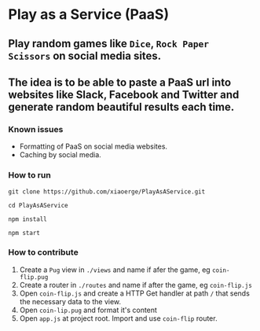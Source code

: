 # Play as a Service (PaaS)

## Play random games like `Dice`, `Rock Paper Scissors` on social media sites.

## The idea is to be able to paste a PaaS url into websites like Slack, Facebook and Twitter and generate random beautiful results each time.

### Known issues
- Formatting of PaaS on social media websites.
- Caching by social media.


### How to run
```
git clone https://github.com/xiaoerge/PlayAsAService.git

cd PlayAsAService

npm install

npm start
```


### How to contribute
1. Create a `Pug` view in `./views` and name if afer the game, eg `coin-flip.pug`
2. Create a router in `./routes` and name if after the game, eg `coin-flip.js`
3. Open `coin-flip.js` and create a HTTP Get handler at path `/` that sends the necessary data to the view.
4. Open `coin-lip.pug` and format it's content
5. Open `app.js` at project root. Import and use `coin-flip` router.